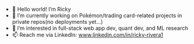 - 👋 Hello world! I’m Ricky 
- 👀 I’m currently working on Pokémon/trading card-related projects in private repos(no deployments yet...)
- 🌱 I’m interested in full-stack web app dev, quant dev, and ML research
- 📫 Reach me via LinkedIn: www.linkedin.com/in/ricky-rivera1

<!---
RickyTheCoder/RickyTheCoder is a ✨ special ✨ repository because its `README.md` (this file) appears on your GitHub profile.
You can click the Preview link to take a look at your changes.
--->

